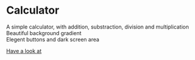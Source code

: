 # Calculator

A simple calculator, with addition, substraction, division and multiplication <br />
Beautiful background gradient <br />
Elegent buttons and dark screen area <br />

<a href='https://algoscalc.netlify.app/'>Have a look at</a>
